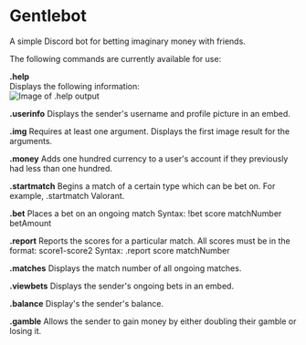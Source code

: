 # Gentlebot  
A simple Discord bot for betting imaginary money with friends.  
  
The following commands are currently available for use:  
  
**.help**  
Displays the following information:  
![Image of .help output](https://i.imgur.com/2m4AIkq.png)  
  
**.userinfo**
Displays the sender's username and profile picture in an embed.  
  
**.img**
Requires at least one argument. Displays the first image result for the arguments.  
  
**.money**
Adds one hundred currency to a user's account if they previously had less than one hundred.  
  
**.startmatch**
Begins a match of a certain type which can be bet on. For example, .startmatch Valorant.  
  
**.bet**
Places a bet on an ongoing match
Syntax: !bet score matchNumber betAmount  
  
**.report**
Reports the scores for a particular match.
All scores must be in the format: score1-score2
Syntax: .report score matchNumber  
  
**.matches**
Displays the match number of all ongoing matches.  
  
**.viewbets**
Displays the sender's ongoing bets in an embed.  
  
**.balance**
Display's the sender's balance.  
  
**.gamble**
Allows the sender to gain money by either doubling their gamble or losing it.  
